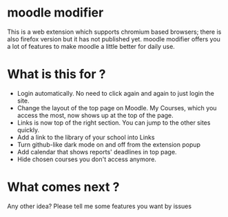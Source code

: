 # moodle modifier

This is a web extension which supports chromium based browsers; there is also firefox version but it has not published yet.
moodle modifier offers you a lot of features to make moodle a little better for daily use.

# What is this for ?

- Login automatically. No need to click again and again to just login the site.
- Change the layout of the top page on Moodle. My Courses, which you access the most, now shows up at the top of the page.
- Links is now top of the right section. You can jump to the other sites quickly.
- Add a link to the library of your school into Links
- Turn github-like dark mode on and off from the extension popup
- Add calendar that shows reports' deadlines in top page.
- Hide chosen courses you don't access anymore. 

# What comes next ?
Any other idea?
Please tell me some features you want by issues
